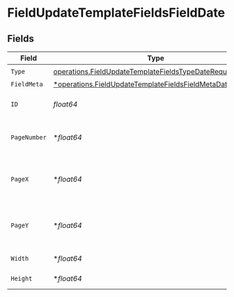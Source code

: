 # FieldUpdateTemplateFieldsFieldDate


## Fields

| Field                                                                                                                                 | Type                                                                                                                                  | Required                                                                                                                              | Description                                                                                                                           |
| ------------------------------------------------------------------------------------------------------------------------------------- | ------------------------------------------------------------------------------------------------------------------------------------- | ------------------------------------------------------------------------------------------------------------------------------------- | ------------------------------------------------------------------------------------------------------------------------------------- |
| `Type`                                                                                                                                | [operations.FieldUpdateTemplateFieldsTypeDateRequest1](../../models/operations/fieldupdatetemplatefieldstypedaterequest1.md)          | :heavy_check_mark:                                                                                                                    | N/A                                                                                                                                   |
| `FieldMeta`                                                                                                                           | [*operations.FieldUpdateTemplateFieldsFieldMetaDateRequest](../../models/operations/fieldupdatetemplatefieldsfieldmetadaterequest.md) | :heavy_minus_sign:                                                                                                                    | N/A                                                                                                                                   |
| `ID`                                                                                                                                  | *float64*                                                                                                                             | :heavy_check_mark:                                                                                                                    | The ID of the field to update.                                                                                                        |
| `PageNumber`                                                                                                                          | **float64*                                                                                                                            | :heavy_minus_sign:                                                                                                                    | The page number the field will be on.                                                                                                 |
| `PageX`                                                                                                                               | **float64*                                                                                                                            | :heavy_minus_sign:                                                                                                                    | The X coordinate of where the field will be placed.                                                                                   |
| `PageY`                                                                                                                               | **float64*                                                                                                                            | :heavy_minus_sign:                                                                                                                    | The Y coordinate of where the field will be placed.                                                                                   |
| `Width`                                                                                                                               | **float64*                                                                                                                            | :heavy_minus_sign:                                                                                                                    | The width of the field.                                                                                                               |
| `Height`                                                                                                                              | **float64*                                                                                                                            | :heavy_minus_sign:                                                                                                                    | The height of the field.                                                                                                              |